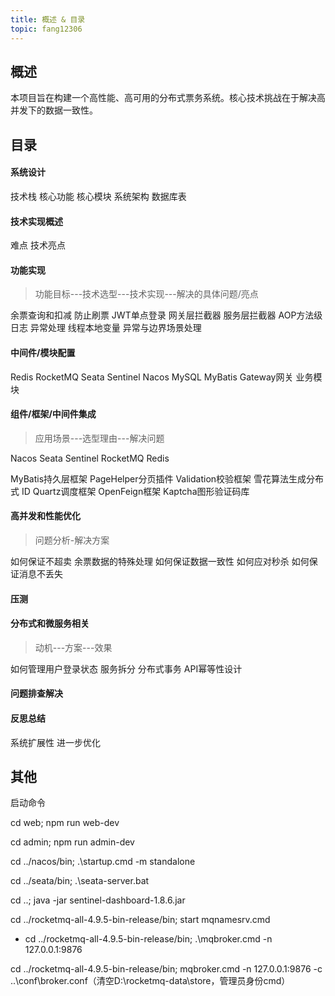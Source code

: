 ```yaml
---
title: 概述 & 目录
topic: fang12306
---
```


## 概述

本项目旨在构建一个高性能、高可用的分布式票务系统。核心技术挑战在于解决高并发下的数据一致性。

## 目录

#### 系统设计

技术栈	核心功能	核心模块	系统架构	数据库表

#### 技术实现概述

难点	技术亮点

#### 功能实现

> 功能目标---技术选型---技术实现---解决的具体问题/亮点

余票查询和扣减	防止刷票	JWT单点登录	网关层拦截器	服务层拦截器	AOP方法级日志	异常处理	线程本地变量	异常与边界场景处理	

#### 中间件/模块配置

Redis	RocketMQ	Seata	Sentinel	Nacos	MySQL	MyBatis	Gateway网关	业务模块

#### 组件/框架/中间件集成

>应用场景---选型理由---解决问题

Nacos	Seata	Sentinel	RocketMQ	Redis

MyBatis持久层框架	PageHelper分页插件	Validation校验框架	雪花算法生成分布式 ID	Quartz调度框架	OpenFeign框架	Kaptcha图形验证码库	

#### 高并发和性能优化

>问题分析-解决方案

如何保证不超卖	余票数据的特殊处理	如何保证数据一致性	如何应对秒杀	如何保证消息不丢失

#### 压测



#### 分布式和微服务相关

>动机---方案---效果

如何管理用户登录状态	服务拆分	分布式事务	API幂等性设计

#### 问题排查解决



#### 反思总结

系统扩展性	进一步优化

## 其他

启动命令

cd web; npm run web-dev 

cd admin; npm run admin-dev

cd ../nacos/bin; .\startup.cmd -m standalone

cd ../seata/bin; .\seata-server.bat

cd ..; java -jar sentinel-dashboard-1.8.6.jar

cd ../rocketmq-all-4.9.5-bin-release/bin; start mqnamesrv.cmd

- cd ../rocketmq-all-4.9.5-bin-release/bin; .\mqbroker.cmd -n 127.0.0.1:9876

cd ../rocketmq-all-4.9.5-bin-release/bin; mqbroker.cmd -n 127.0.0.1:9876 -c ..\conf\broker.conf（清空D:\rocketmq-data\store，管理员身份cmd）







































